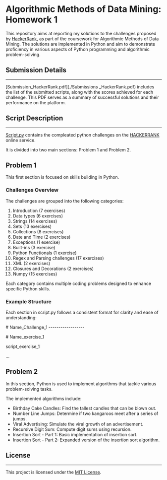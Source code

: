 # Algorithmic Methods of Data Mining: Homework 1
This repository aims at reporting my solutions to the challenges proposed by [HackerRank](https://www.hackerrank.com/), as part of the coursework for Algorithmic Methods of Data Mining. The solutions are implemented in Python and aim to demonstrate proficiency in various aspects of Python programming and algorithmic problem-solving.

## Submission Details
---------------------
[Submission_HackerRank.pdf](./Submissions _HackerRank.pdf) includes the list of the submitted scripts, along with the scores achieved for each challenge. This PDF serves as a summary of successful solutions and their performance on the platform.

## Script Description
-----------
[Script.py](./scripts.py) contains the compleated python challenges on the [HACKERRANK](https://www.hackerrank.com/) online service.

It is divided into two main sections: Problem 1 and Problem 2.

## Problem 1

This first section is focused on skills building in Python.

### Challenges Overview

The challenges are grouped into the following categories:

 1. Introduction (7 exercises)
 2. Data types (6 exercises)
 3. Strings (14 exercises)
 4. Sets (13 exercises)
 5. Collections (8 exercises)
 6. Date and Time (2 exercises)
 7. Exceptions (1 exercise)
 8. Built-ins (3 exercise)
 9. Python Functionals (1 exercise)
 10. Regex and Parsing challenges (17 exercises)
 11. XML (2 exercises)
 12. Closures and Decorations (2 exercises)
 13. Numpy (15 exercises)

Each category contains multiple coding problems designed to enhance specific Python skills.


### Example Structure


Each section in script.py follows a consistent format for clarity and ease of understanding:

\# Name_Challenge_1 \-\-\-\-\-\-\-\-\-\-\-\-\-\-\-\-\-\-

\# Name_exercise_1

script_exercise_1

...


Problem 2 
---------------------
In this section, Python is used to implement algorithms that tackle various problem-solving tasks.

The implemented algorithms include:

* Birthday Cake Candles: Find the tallest candles that can be blown out.
* Number Line Jumps: Determine if two kangaroos meet after a series of jumps.
* Viral Advertising: Simulate the viral growth of an advertisement.
* Recursive Digit Sum: Compute digit sums using recursion.
* Insertion Sort - Part 1: Basic implementation of insertion sort.
* Insertion Sort - Part 2: Expanded version of the insertion sort algorithm.




## License
----------
This project is licensed under the [MIT License](./LICENSE).
